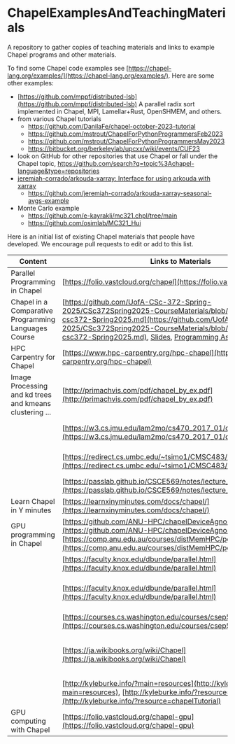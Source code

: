 # ChapelExamplesAndTeachingMaterials
A repository to gather copies of teaching materials and links to example Chapel programs and other materials.

To find some Chapel code examples see [https://chapel-lang.org/examples/](https://chapel-lang.org/examples/).
Here are some other examples:
* [https://github.com/mppf/distributed-lsb](https://github.com/mppf/distributed-lsb) A parallel radix sort implemented in Chapel, MPI, Lamellar+Rust, OpenSHMEM, and others.
* from various Chapel tutorials
  * https://github.com/DanilaFe/chapel-october-2023-tutorial
  * https://github.com/mstrout/ChapelForPythonProgrammersFeb2023
  * https://github.com/mstrout/ChapelForPythonProgrammersMay2023
  * https://bitbucket.org/berkeleylab/upcxx/wiki/events/CUF23
* look on GitHub for other repositories that use Chapel or fall under the Chapel topic, https://github.com/search?q=topic%3Achapel-language&type=repositories
* [jeremiah-corrado/arkouda-xarray: Interface for using arkouda with xarray](https://github.com/jeremiah-corrado/arkouda-xarray)
  * https://github.com/jeremiah-corrado/arkouda-xarray-seasonal-avgs-example
* Monte Carlo example
  * https://github.com/e-kayrakli/mc321.chpl/tree/main
  * https://github.com/osimlab/MC321_Hui

Here is an initial list of existing Chapel materials that people have developed.  We encourage pull requests to edit or add to this list.

| Content | Links to Materials                                                                                  | Contributor         | Institution              | Contributor Website                                              |
|-------------------------------|-----------------------------------------------------------------------------------------------------|---------------------|--------------------------|------------------------------------------------------------------|
| Parallel Programming in Chapel | [https://folio.vastcloud.org/chapel](https://folio.vastcloud.org/chapel)                             | Alex Razoumov       | Simon Fraser University   |                                                                 |
| Chapel in a Comparative Programming Languages Course | [https://github.com/UofA-CSc-372-Spring-2025/CSc372Spring2025-CourseMaterials/blob/main/syllabus-csc372-Spring2025.md](https://github.com/UofA-CSc-372-Spring-2025/CSc372Spring2025-CourseMaterials/blob/main/syllabus-csc372-Spring2025.md), [Slides](https://github.com/UofA-CSc-372-Spring-2025/CSc372Spring2025-CourseMaterials/tree/main/ClassSlides), [Programming Assignment](https://github.com/UofA-CSc-372-Spring-2025/CSc372Spring2025-CourseMaterials/blob/main/SmallAssignmentWriteups/sa7-chapel.md) | Michelle Strout | HPE and University of Arizona | |
| HPC Carpentry for Chapel | [https://www.hpc-carpentry.org/hpc-chapel](https://www.hpc-carpentry.org/hpc-chapel) | Alex Razoumov | Simon Fraser University | |
| Image Processing and kd trees and kmeans clustering ... | [http://primachvis.com/pdf/chapel_by_ex.pdf](http://primachvis.com/pdf/chapel_by_ex.pdf) | Greg Kreider | Primordial Machine Vision Systems |
| | [https://w3.cs.jmu.edu/lam2mo/cs470_2017_01/calendar.html](https://w3.cs.jmu.edu/lam2mo/cs470_2017_01/calendar.html) | Mike Lam            | James Madison University | [https://w3.cs.jmu.edu/lam2mo/](https://w3.cs.jmu.edu/lam2mo/)    |
| | [https://redirect.cs.umbc.edu/~tsimo1/CMSC483/cs220/code.html](https://redirect.cs.umbc.edu/~tsimo1/CMSC483/cs220/code.html) | Tyler Simon         | University of Maryland   | [https://redirect.cs.umbc.edu/~tsimo1/](https://redirect.cs.umbc.edu/~tsimo1/) |
| | [https://passlab.github.io/CSCE569/notes/lecture_ChapelOverview.pdf](https://passlab.github.io/CSCE569/notes/lecture_ChapelOverview.pdf) | Yonghong Yan        | UNC Charlotte            | [https://passlab.github.io/yanyh/](https://passlab.github.io/yanyh/) |
| Learn Chapel in Y minutes | [https://learnxinyminutes.com/docs/chapel/](https://learnxinyminutes.com/docs/chapel/)               | Ian Bertolacci      | Workday                  | [https://ian-bertolacci.github.io/](https://ian-bertolacci.github.io/) |
| GPU programming in Chapel | [https://github.com/ANU-HPC/chapelDeviceAgnostic](https://github.com/ANU-HPC/chapelDeviceAgnostic), [https://comp.anu.edu.au/courses/distMemHPC/pgas/](https://comp.anu.edu.au/courses/distMemHPC/pgas/) | Josh Milthorpe      | Australian National University | [https://milthorpe.org/](https://milthorpe.org/)               |
| | [https://faculty.knox.edu/dbunde/parallel.html](https://faculty.knox.edu/dbunde/parallel.html)       | David Bunde         | Knox College             | [https://faculty.knox.edu/dbunde/index.html](https://faculty.knox.edu/dbunde/index.html) |
| | [https://faculty.knox.edu/dbunde/parallel.html](https://faculty.knox.edu/dbunde/parallel.html)       | Jens Mache          | Lois and Clark College   | [https://college.lclark.edu/live/profiles/66-jens-mache](https://college.lclark.edu/live/profiles/66-jens-mache) |
| | [https://courses.cs.washington.edu/courses/csep524/13wi/](https://courses.cs.washington.edu/courses/csep524/13wi/) | Brad Chamberlain    |                          | [https://homes.cs.washington.edu/~bradc/](https://homes.cs.washington.edu/~bradc/) |
| | [https://ja.wikibooks.org/wiki/Chapel](https://ja.wikibooks.org/wiki/Chapel) | community effort, in Japanese, unknown author    |          | |
| | [http://kyleburke.info/?main=resources](http://kyleburke.info/?main=resources), [http://kyleburke.info/?resource=chapelTutorial](http://kyleburke.info/?resource=chapelTutorial) | Kyle Burke          |                          | [http://kyleburke.info/](http://kyleburke.info/)                 |
| GPU computing with Chapel | [https://folio.vastcloud.org/chapel-gpu](https://folio.vastcloud.org/chapel-gpu) | Alex Razoumov | Simon Fraser University | |
